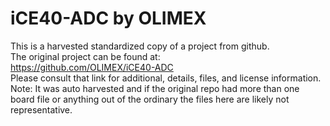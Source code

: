 
# iCE40-ADC by OLIMEX  
This is a harvested standardized copy of a project from github.  
The original project can be found at:  
https://github.com/OLIMEX/iCE40-ADC  
Please consult that link for additional, details, files, and license information.  
Note: It was auto harvested and if the original repo had more than one board file or anything out of the ordinary the files here are likely not representative.  
    